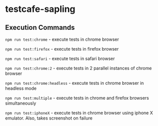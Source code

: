 # testcafe-sapling

## Execution Commands

`npm run test:chrome` - execute tests in chrome browser

`npm run test:firefox` - execute tests in firefox browser

`npm run test:safari` - execute tests in safari browser

`npm run test:chrome:2` - execute tests in 2 parallel instances of chrome browser

`npm run test:chrome:headless` - execute tests in chrome browser in headless mode

`npm run test:multiple` - execute tests in chrome and firefox browsers simultaneously

`npm run test:iphoneX` - execute tests in chrome browser using iphone X emulator. Also, takes screenshot on failure

